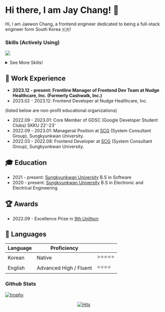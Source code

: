 # Hi there, I am Jay Chang! 👋

Hi, I am Jaewon Chang, a frontend engineer dedicated to being a full-stack engineer form South Korea 🇰🇷!

<!-- [![Anurag's GitHub stats](https://github-readme-stats.vercel.app/api?username=jaychang99)](https://github.com/anuraghazra/github-readme-stats) -->

### Skills (Actively Using)
<p>
  <a href="https://skillicons.dev">
    <img src="https://skillicons.dev/icons?perline=10&i=aws,git,github,githubactions,html,css,js,ts,nodejs,react,vscode,emotion,figma,graphql,md,notion,npm,postman,styledcomponents,tailwind,vercel,vscode" />
  </a>
  <br/>
</p>

<details>
<summary>See More Skills!</summary>

* Skills (used rarely or indirectly through development process but not actively using though have some conceptual understanding of)
<p>
  <a href="https://skillicons.dev">
    <img src="https://skillicons.dev/icons?perline=10&i=babel,webpack,codepen,docker,express,firebase,linux,mysql,nestjs,nginx,regex,vim,vite,webstorm,yarn" />
  </a>
  <br/>
</p>


* Skills (Have Past Experience)
<p>
  <a href="https://skillicons.dev">
    <img src="https://skillicons.dev/icons?perline=10&i=ae,ps,ai,bootstrap,c,cypress,gitlab,jenkins,matlab,prisma,pycharm,py,sublime,sentry" />
  </a>
  <br/>
</p>

* Skills Currently Tinkering on
<p>
  <a href="https://skillicons.dev">
    <img src="https://skillicons.dev/icons?perline=10&i=dart,flutter,java,jest,swift" />
  </a>
  <br/>
</p>

* Skills hoping to master in the future
<p>
  <a href="https://skillicons.dev">
    <img src="https://skillicons.dev/icons?perline=10&i=kubernetes,redis,rust,go,spring,kotlin,terraform" />
  </a>
  <br/>
</p>

</details>

## 🏢 Work Experience

* **2023.12 - present: Frontline Manager of Frontend Dev Team at Nudge Healthcare, Inc. (Formerly Cashwalk, Inc.)** 
* 2023.02 - 2023.12: Frontend Developer at Nudge Healthcare, Inc.

(listed below are non-profit educational organizations)
* 2022.09 - 2023.01: Core Member of GDSC (Google Developer Student Clubs) SKKU 22'-23'
* 2022.09 - 2023.01: Managerial Position at [SCG](https://scg.skku.ac.kr/) (System Consultant Group), Sungkyunkwan University. 
* 2022.03 - 2022.08: Frontend Developer at [SCG](https://scg.skku.ac.kr/) (System Consultant Group), Sungkyunkwan University. 


## 🎓 Education

* 2021 - present: [Sungkyunkwan University](https://www.skku.edu/eng/) B.S in Software
* 2020 - present: [Sungkyunkwan University](https://www.skku.edu/eng/) B.S in Electronic and Electrical Engineering

## 🏆 Awards

* 2022.09 - Excellence Prize in [9th Unithon](https://www.unit.center/c103afe0-0cb8-4b2e-adf6-650aede1d296)

## 🔡 Languages

| Language | Proficiency   |       |
|----------|---------------|-------|
| Korean   | Native        | ⭐️⭐️⭐️⭐️⭐️ |
| English  | Advanced High / Fluent | ⭐️⭐️⭐️⭐️  |

### Github Stats

[![trophy](https://github-profile-trophy.vercel.app/?username=jaychang99)](https://github.com/jaychang00)


<!-- [![willianrod's wakatime stats](https://github-readme-stats.vercel.app/api/wakatime?username=jaychang99)](https://github.com/jaychang99) -->

<div align="center">
  
[![Hits](https://hits.seeyoufarm.com/api/count/incr/badge.svg?url=https://github.com/jaychang99)](https://github.com/jaychang99)
  
</div>



<!--
**jaychang99/jaychang99** is a ✨ _special_ ✨ repository because its `README.md` (this file) appears on your GitHub profile.

Here are some ideas to get you started:

- 🔭 I’m currently working on ...
- 🌱 I’m currently learning ...
- 👯 I’m looking to collaborate on ...
- 🤔 I’m looking for help with ...
- 💬 Ask me about ...
- 📫 How to reach me: ...
- 😄 Pronouns: ...
- ⚡ Fun fact: ...
-->
